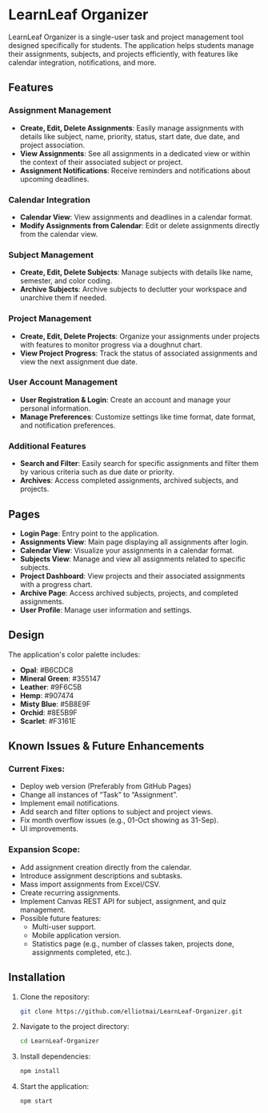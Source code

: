 # LearnLeaf Organizer

LearnLeaf Organizer is a single-user task and project management tool designed specifically for students. The application helps students manage their assignments, subjects, and projects efficiently, with features like calendar integration, notifications, and more.

## Features

### Assignment Management
- **Create, Edit, Delete Assignments**: Easily manage assignments with details like subject, name, priority, status, start date, due date, and project association.
- **View Assignments**: See all assignments in a dedicated view or within the context of their associated subject or project.
- **Assignment Notifications**: Receive reminders and notifications about upcoming deadlines.

### Calendar Integration
- **Calendar View**: View assignments and deadlines in a calendar format.
- **Modify Assignments from Calendar**: Edit or delete assignments directly from the calendar view.

### Subject Management
- **Create, Edit, Delete Subjects**: Manage subjects with details like name, semester, and color coding.
- **Archive Subjects**: Archive subjects to declutter your workspace and unarchive them if needed.

### Project Management
- **Create, Edit, Delete Projects**: Organize your assignments under projects with features to monitor progress via a doughnut chart.
- **View Project Progress**: Track the status of associated assignments and view the next assignment due date.

### User Account Management
- **User Registration & Login**: Create an account and manage your personal information.
- **Manage Preferences**: Customize settings like time format, date format, and notification preferences.

### Additional Features
- **Search and Filter**: Easily search for specific assignments and filter them by various criteria such as due date or priority.
- **Archives**: Access completed assignments, archived subjects, and projects.

## Pages

- **Login Page**: Entry point to the application.
- **Assignments View**: Main page displaying all assignments after login.
- **Calendar View**: Visualize your assignments in a calendar format.
- **Subjects View**: Manage and view all assignments related to specific subjects.
- **Project Dashboard**: View projects and their associated assignments with a progress chart.
- **Archive Page**: Access archived subjects, projects, and completed assignments.
- **User Profile**: Manage user information and settings.

## Design

The application's color palette includes:

- **Opal**: #B6CDC8
- **Mineral Green**: #355147
- **Leather**: #9F6C5B
- **Hemp**: #907474
- **Misty Blue**: #5B8E9F
- **Orchid**: #8E5B9F
- **Scarlet**: #F3161E

## Known Issues & Future Enhancements

### Current Fixes:
- Deploy web version (Preferably from GitHub Pages)
- Change all instances of “Task” to “Assignment”.
- Implement email notifications.
- Add search and filter options to subject and project views.
- Fix month overflow issues (e.g., 01-Oct showing as 31-Sep).
- UI improvements.

### Expansion Scope:
- Add assignment creation directly from the calendar.
- Introduce assignment descriptions and subtasks.
- Mass import assignments from Excel/CSV.
- Create recurring assignments.
- Implement Canvas REST API for subject, assignment, and quiz management.
- Possible future features:
  - Multi-user support.
  - Mobile application version.
  - Statistics page (e.g., number of classes taken, projects done, assignments completed, etc.).

## Installation

1. Clone the repository:
    ```bash
    git clone https://github.com/elliotmai/LearnLeaf-Organizer.git
    ```
2. Navigate to the project directory:
    ```bash
    cd LearnLeaf-Organizer
    ```
3. Install dependencies:
    ```bash
    npm install
    ```
4. Start the application:
    ```bash
    npm start
    ```
